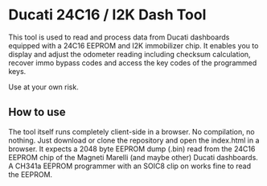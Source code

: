 # Ducati 24C16 / I2K Dash Tool
This tool is used to read and process data from Ducati dashboards equipped with a 24C16 EEPROM and I2K immobilizer chip. It enables you to display and adjust the odometer reading including checksum calculation, recover immo bypass codes and access the key codes of the programmed keys.

Use at your own risk.

## How to use
The tool itself runs completely client-side in a browser. No compilation, no nothing. Just download or clone the repository and open the index.html in a browser. It expects a 2048 byte EEPROM dump (.bin) read from the 24C16 EEPROM chip of the Magneti Marelli (and maybe other) Ducati dashboards. A CH341a EEPROM programmer with an SOIC8 clip on works fine to read the EEPROM.